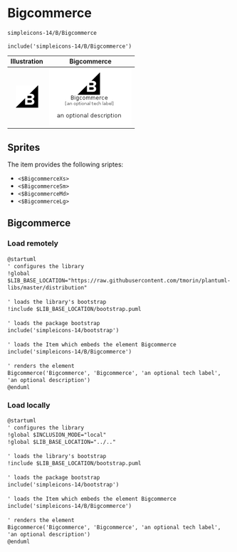 # Bigcommerce


```text
simpleicons-14/B/Bigcommerce
```

```text
include('simpleicons-14/B/Bigcommerce')
```



| Illustration | Bigcommerce |
| :---: | :---: |
| ![illustration for Illustration](../../simpleicons-14/B/Bigcommerce.png) | ![illustration for Bigcommerce](../../simpleicons-14/B/Bigcommerce.Local.png) |



## Sprites
The item provides the following sriptes:

- `<$BigcommerceXs>`
- `<$BigcommerceSm>`
- `<$BigcommerceMd>`
- `<$BigcommerceLg>`





## Bigcommerce

### Load remotely
```plantuml
@startuml
' configures the library
!global $LIB_BASE_LOCATION="https://raw.githubusercontent.com/tmorin/plantuml-libs/master/distribution"

' loads the library's bootstrap
!include $LIB_BASE_LOCATION/bootstrap.puml

' loads the package bootstrap
include('simpleicons-14/bootstrap')

' loads the Item which embeds the element Bigcommerce
include('simpleicons-14/B/Bigcommerce')

' renders the element
Bigcommerce('Bigcommerce', 'Bigcommerce', 'an optional tech label', 'an optional description')
@enduml
```

### Load locally
```plantuml
@startuml
' configures the library
!global $INCLUSION_MODE="local"
!global $LIB_BASE_LOCATION="../.."

' loads the library's bootstrap
!include $LIB_BASE_LOCATION/bootstrap.puml

' loads the package bootstrap
include('simpleicons-14/bootstrap')

' loads the Item which embeds the element Bigcommerce
include('simpleicons-14/B/Bigcommerce')

' renders the element
Bigcommerce('Bigcommerce', 'Bigcommerce', 'an optional tech label', 'an optional description')
@enduml
```

